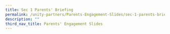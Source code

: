 ```yaml
---
title: Sec 1 Parents' Briefing
permalink: /unity-partners/Parents-Engagement-Slides/sec-1-parents-briefing/
description: ""
third_nav_title: Parents' Engagement Slides
---
```


